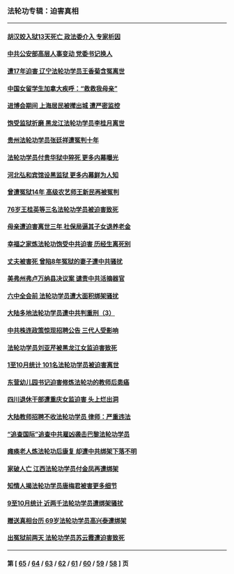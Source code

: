 ### 法轮功专辑：迫害真相
---
#### [胡汉姣入狱13天死亡 政法委介入 专家析因](../../pages/nf4379/n13388004.md) 
#### [中共公安部高层人事变动 党委书记换人](../../pages/nf4379/n13387129.md) 
#### [遭17年迫害 辽宁法轮功学员王香菊含冤离世](../../pages/nf4379/n13384484.md) 
#### [中国女留学生加拿大疾呼：“救救我母亲”](../../pages/nf4379/n13385264.md) 
#### [进博会期间 上海居民被撵出城 遭严密监控](../../pages/nf4379/n13385048.md) 
#### [饱受监狱折磨 黑龙江法轮功学员李桂月离世](../../pages/nf4379/n13383886.md) 
#### [贵州法轮功学员张廷祥遭冤判十年](../../pages/nf4379/n13382182.md) 
#### [法轮功学员付贵华狱中猝死 更多内幕曝光](../../pages/nf4379/n13381637.md) 
#### [河北弘和宾馆设黑监狱 更多内幕鲜为人知](../../pages/nf4379/n13380687.md) 
#### [曾遭冤狱14年 高级农艺师王新民再被冤判](../../pages/nf4379/n13379932.md) 
#### [76岁王桂英等三名法轮功学员被迫害致死](../../pages/nf4379/n13379414.md) 
#### [母亲遭迫害离世三年 社保局逼其子女退养老金](../../pages/nf4379/n13377537.md) 
#### [幸福之家炼法轮功饱受中共迫害 历经生离死别](../../pages/nf4379/n13377039.md) 
#### [丈夫被害死 曾陷8年冤狱的妻子遭中共骚扰](../../pages/nf4379/n13367791.md) 
#### [美弗州弗卢万纳县决议案 谴责中共活摘器官](../../pages/nf4379/n13375911.md) 
#### [六中全会前 法轮功学员遭大面积绑架骚扰](../../pages/nf4379/n13375690.md) 
#### [大陆多地法轮功学员遭中共判重刑（3）](../../pages/nf4379/n13374324.md) 
#### [中共株连政策惊现招聘公告 三代人受影响](../../pages/nf4379/n13330731.md) 
#### [法轮功学员刘亚芹被黑龙江女监迫害致死](../../pages/nf4379/n13370209.md) 
#### [1至10月统计 101名法轮功学员被迫害离世](../../pages/nf4379/n13369752.md) 
#### [东营幼儿园书记迫害修炼法轮功的教师后患癌](../../pages/nf4379/n13365505.md) 
#### [四川退休干部遭重庆女监迫害 头上烂出洞](../../pages/nf4379/n13367312.md) 
#### [大陆教师招聘不收法轮功学员 律师：严重违法](../../pages/nf4379/n13365839.md) 
#### [“追查国际”追查中共雇凶袭击巴黎法轮功学员](../../pages/nf4379/n13367855.md) 
#### [瘫痪老人炼法轮功后康复 却遭中共绑架下落不明](../../pages/nf4379/n13365406.md) 
#### [家破人亡 江西法轮功学员付金凤再遭绑架](../../pages/nf4379/n13364762.md) 
#### [知情人揭法轮功学员唐梅君被害更多细节](../../pages/nf4379/n13362725.md) 
#### [9至10月统计 近两千法轮功学员遭绑架骚扰](../../pages/nf4379/n13361681.md) 
#### [赠送真相台历 69岁法轮功学员高兴泰遭绑架](../../pages/nf4379/n13359869.md) 
#### [出冤狱前两天 法轮功学员苏云霞遭迫害致死](../../pages/nf4379/n13359313.md) 

---
#### 第 [ [65](./65.md) / [64](./64.md) / [63](./63.md) / [62](./62.md) / [61](./61.md) / [60](./60.md) / [59](./59.md) / [58](./58.md) ] 页
